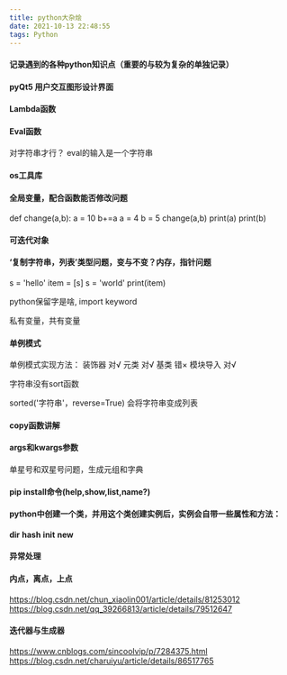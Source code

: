 ```yaml
---
title: python大杂烩
date: 2021-10-13 22:48:55
tags: Python
---
```



#### 记录遇到的各种python知识点（重要的与较为复杂的单独记录）


#### pyQt5 用户交互图形设计界面

#### Lambda函数

#### Eval函数
对字符串才行？  eval的输入是一个字符串


#### os工具库



#### 全局变量，配合函数能否修改问题
def change(a,b):
    a = 10
    b+=a
a = 4
b = 5
change(a,b)
print(a)
print(b)


#### 可迭代对象

#### ‘复制字符串，列表’类型问题，变与不变？内存，指针问题
s = 'hello'
item = [s]
s = 'world'
print(item)





python保留字是啥, import keyword

私有变量，共有变量

#### 单例模式
单例模式实现方法：
装饰器  对√
元类    对√
基类   错×
模块导入   对√



字符串没有sort函数

sorted('字符串'，reverse=True) 会将字符串变成列表


#### copy函数讲解

#### args和kwargs参数
单星号和双星号问题，生成元组和字典


#### pip install命令(help,show,list,name?)

#### python中创建一个类，并用这个类创建实例后，实例会自带一些属性和方法：
__dir__
__hash__
__init__
__new__



#### 异常处理


#### 内点，离点，上点
https://blog.csdn.net/chun_xiaolin001/article/details/81253012
https://blog.csdn.net/qq_39266813/article/details/79512647

#### 迭代器与生成器
https://www.cnblogs.com/sincoolvip/p/7284375.html
https://blog.csdn.net/charuiyu/article/details/86517765










